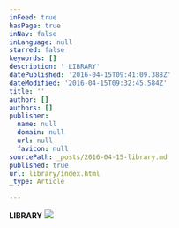 ```yaml
---
inFeed: true
hasPage: true
inNav: false
inLanguage: null
starred: false
keywords: []
description: ' LIBRARY'
datePublished: '2016-04-15T09:41:09.388Z'
dateModified: '2016-04-15T09:32:45.584Z'
title: ''
author: []
authors: []
publisher:
  name: null
  domain: null
  url: null
  favicon: null
sourcePath: _posts/2016-04-15-library.md
published: true
url: library/index.html
_type: Article

---
```

**LIBRARY**
![](https://the-grid-user-content.s3-us-west-2.amazonaws.com/65c80ba6-1eea-40b5-b87d-7c319dfc335a.jpg)